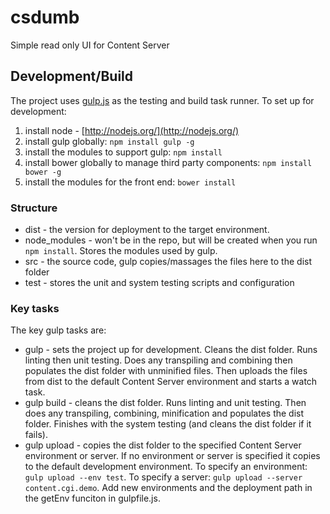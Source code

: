 # csdumb

Simple read only UI for Content Server

## Development/Build

The project uses [gulp.js](http://gulpjs.com/) as the testing and build task runner. To set up for development:

1. install node - [http://nodejs.org/](http://nodejs.org/)
2. install gulp globally: `npm install gulp -g`
3. install the modules to support gulp: `npm install`
4. install bower globally to manage third party components: `npm install bower -g`
5. install the modules for the front end: `bower install`

### Structure

* dist - the version for deployment to the target environment.
* node_modules - won't be in the repo, but will be created when you run `npm install`. Stores the modules used by gulp.
* src - the source code, gulp copies/massages the files here to the dist folder
* test - stores the unit and system testing scripts and configuration

### Key tasks

The key gulp tasks are:

* gulp - sets the project up for development. Cleans the dist folder. Runs linting then unit testing. Does any transpiling and combining then populates the dist folder with unminified files. Then uploads the files from dist to the default Content Server environment and starts a watch task.
* gulp build - cleans the dist folder. Runs linting and unit testing. Then does any transpiling, combining, minification and populates the dist folder. Finishes with the system testing (and cleans the dist folder if it fails).
* gulp upload - copies the dist folder to the specified Content Server environment or server. If no environment or server is specified it copies to the default development environment. To specify an environment: `gulp upload --env test`. To specify a server: `gulp upload --server content.cgi.demo`. Add new environments and the deployment path in the getEnv funciton in gulpfile.js.